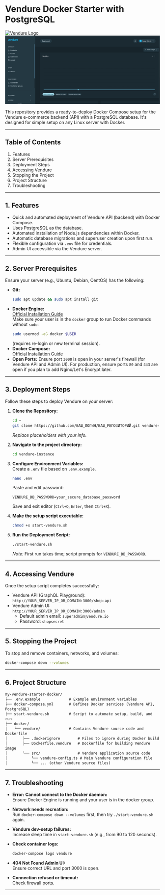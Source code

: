 # Vendure Docker Starter with PostgreSQL

![Vendure Logo](https://vendure.io/logo.svg)
![Vendure Admin UI](https://github.com/radiksen/my-vendure-starter-docker/blob/main/Screenshot%202025-06-18%20095857.png?raw=true)

This repository provides a ready-to-deploy Docker Compose setup for the Vendure e-commerce backend (API) with a PostgreSQL database. It's designed for simple setup on any Linux server with Docker.

---

## Table of Contents

1. Features  
2. Server Prerequisites  
3. Deployment Steps  
4. Accessing Vendure  
5. Stopping the Project  
6. Project Structure  
7. Troubleshooting  

---

## 1. Features

* Quick and automated deployment of Vendure API (backend) with Docker Compose.  
* Uses PostgreSQL as the database.  
* Automated installation of Node.js dependencies within Docker.  
* Automatic database migrations and superuser creation upon first run.  
* Flexible configuration via `.env` file for credentials.  
* Admin UI accessible via the Vendure server.  

---

## 2. Server Prerequisites

Ensure your server (e.g., Ubuntu, Debian, CentOS) has the following:

* **Git:**  
  ```bash
  sudo apt update && sudo apt install git
  ```
* **Docker Engine:**  
  [Official Installation Guide](https://docs.docker.com/engine/install/)  
  Make sure your user is in the `docker` group to run Docker commands without `sudo`:  
  ```bash
  sudo usermod -aG docker $USER
  ```  
  (requires re-login or new terminal session).  
* **Docker Compose:**  
  [Official Installation Guide](https://docs.docker.com/compose/install/)  
* **Open Ports:** Ensure port `3000` is open in your server's firewall (for Vendure API and Admin UI). For production, ensure ports `80` and `443` are open if you plan to add Nginx/Let's Encrypt later.  

---

## 3. Deployment Steps

Follow these steps to deploy Vendure on your server:

1. **Clone the Repository:**  
    ```bash
    cd ~ 
    git clone https://github.com/ВАШ_ЛОГИН/ВАШ_РЕПОЗИТОРИЙ.git vendure-instance
    ```  
    *Replace placeholders with your info.*

2. **Navigate to the project directory:**  
    ```bash
    cd vendure-instance
    ```

3. **Configure Environment Variables:**  
    Create a `.env` file based on `.env.example`.  
    ```bash
    nano .env
    ```  
    Paste and edit password:  
    ```
    VENDURE_DB_PASSWORD=your_secure_database_password
    ```  
    Save and exit editor (`Ctrl+O`, `Enter`, then `Ctrl+X`).

4. **Make the setup script executable:**  
    ```bash
    chmod +x start-vendure.sh
    ```

5. **Run the Deployment Script:**  
    ```bash
    ./start-vendure.sh
    ```  
    *Note:* First run takes time; script prompts for `VENDURE_DB_PASSWORD`.

---

## 4. Accessing Vendure

Once the setup script completes successfully:

* Vendure API (GraphQL Playground):  
  `http://YOUR_SERVER_IP_OR_DOMAIN:3000/shop-api`  
* Vendure Admin UI:  
  `http://YOUR_SERVER_IP_OR_DOMAIN:3000/admin`  
  * Default admin email: `superadmin@vendure.io`  
  * Password: `shopsecret`  

---

## 5. Stopping the Project

To stop and remove containers, networks, and volumes:  
```bash
docker-compose down --volumes
```

---

## 6. Project Structure

```
my-vendure-starter-docker/
├── .env.example             # Example environment variables
├── docker-compose.yml       # Defines Docker services (Vendure API, PostgreSQL)
├── start-vendure.sh         # Script to automate setup, build, and run
├── docker/
│   └── vendure/             # Contains Vendure source code and Dockerfile
│       ├── .dockerignore        # Files to ignore during Docker build
│       ├── Dockerfile.vendure   # Dockerfile for building Vendure image
│       └── src/                 # Vendure application source code
│           └── vendure-config.ts # Main Vendure configuration file
│           └── ... (other Vendure source files)
```

---

## 7. Troubleshooting

- **Error: Cannot connect to the Docker daemon:**  
  Ensure Docker Engine is running and your user is in the docker group.

- **Network needs recreation:**  
  Run `docker-compose down --volumes` first, then try `./start-vendure.sh` again.

- **Vendure dev-setup failures:**  
  Increase sleep time in `start-vendure.sh` (e.g., from 90 to 120 seconds).

- **Check container logs:**  
  ```bash
  docker-compose logs vendure
  ```

- **404 Not Found Admin UI:**  
  Ensure correct URL and port 3000 is open.

- **Connection refused or timeout:**  
  Check firewall ports.

---
